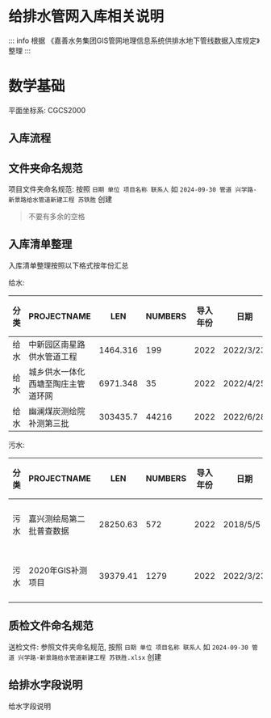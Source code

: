 # 给排水管网入库相关说明

::: info
根据 《嘉善水务集团GIS管网地理信息系统供排水地下管线数据入库规定》整理
:::

# 数学基础

平面坐标系: CGCS2000 

## 入库流程

## 文件夹命名规范

项目文件夹命名规范: 按照 `日期 单位 项目名称 联系人` 如 `2024-09-30 管道 兴学路-新景路给水管道新建工程 苏铁胜` 创建

> 不要有多余的空格

## 入库清单整理

入库清单整理按照以下格式按年份汇总

给水:

| 分类 | PROJECTNAME                        | LEN      | NUMBERS | 导入年份 | 日期      | 备注 | 联系人 | 来源 |
| ---- | ---------------------------------- | -------- | ------- | -------- | --------- | ---- | ------ | ---- |
| 给水 | 中新园区南星路供水管道工程         | 1464.316 | 199     | 2022     | 2022/3/23 |      |        | 幽澜 |
| 给水 | 城乡供水一体化西塘至陶庄主管道环网 | 6971.348 | 35      | 2022     | 2022/4/25 |      |        | 水投 |
| 给水 | 幽澜煤炭测绘院补测第三批           | 303435.7 | 44216   | 2022     | 2022/6/28 |      |        | 幽澜 |

污水:

| 分类 | PROJECTNAME              | LEN      | NUMBERS | 导入年份 | 日期      | 备注 | 联系人 | 来源     |
| ---- | ------------------------ | -------- | ------- | -------- | --------- | ---- | ------ | -------- |
| 污水 | 嘉兴测绘局第二批普查数据 | 28250.63 | 572     | 2022     | 2018/5/5  |      |        | 大地污水 |
| 污水 | 2020年GIS补测项目        | 39379.41 | 1279    | 2022     | 2022/3/23 |      |        | 大地污水 |



## 质检文件命名规范

送检文件: 参照文件夹命名规范, 按照 `日期 单位 项目名称 联系人` 如 `2024-09-30 管道 兴学路-新景路给水管道新建工程 苏铁胜.xlsx` 创建


## 给排水字段说明

给水字段说明